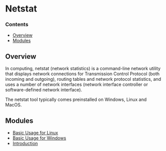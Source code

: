 # Netstat
<!--TOC_START-->
### Contents
- [Overview](#overview)
- [Modules](#modules)

<!--TOC_END-->
## Overview
In computing, netstat (network statistics) is a command-line network utility that displays network connections for Transmission Control Protocol (both incoming and outgoing), routing tables and network protocol statistics, and uses a number of network interfaces (network interface controller or software-defined network interface).

The netstat tool typically comes preinstalled on Windows, Linux  and MacOS.
<!--MODULES_START-->
## Modules
- [Basic Usage for Linux](./modules/basic-usage-for-linux)
- [Basic Usage for Windows](./modules/basic-usage-for-windows)
- [Introduction](./modules/introduction)
<!--MODULES_END-->
